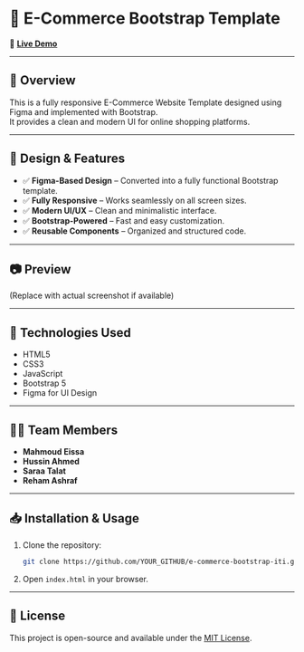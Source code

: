 # 🛒 E-Commerce Bootstrap Template

🔗 **[Live Demo](https://jbeil99.github.io/e-commerce-bootstrap-iti/)**

---

## 📌 Overview

This is a fully responsive E-Commerce Website Template designed using Figma and implemented with Bootstrap.  
It provides a clean and modern UI for online shopping platforms.

---

## 🎨 Design & Features

- ✅ **Figma-Based Design** – Converted into a fully functional Bootstrap template.
- ✅ **Fully Responsive** – Works seamlessly on all screen sizes.
- ✅ **Modern UI/UX** – Clean and minimalistic interface.
- ✅ **Bootstrap-Powered** – Fast and easy customization.
- ✅ **Reusable Components** – Organized and structured code.

---

## 📷 Preview

(Replace with actual screenshot if available)

---

## 🚀 Technologies Used

- HTML5
- CSS3
- JavaScript
- Bootstrap 5
- Figma for UI Design

---

## 👨‍💻 Team Members

- **Mahmoud Eissa**
- **Hussin Ahmed**
- **Saraa Talat**
- **Reham Ashraf**

---

## 📥 Installation & Usage

1. Clone the repository:
    ```bash
    git clone https://github.com/YOUR_GITHUB/e-commerce-bootstrap-iti.git
    ```

2. Open `index.html` in your browser.

---

## 📜 License

This project is open-source and available under the [MIT License](LICENSE).
